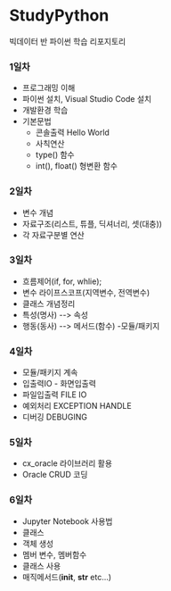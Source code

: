 # StudyPython
빅데이터 반 파이썬 학습 리포지토리

### 1일차
- 프로그래밍 이해
- 파이썬 설치, Visual Studio Code 설치
- 개발환경 학습
- 기본문법
  - 콘솔출력 Hello World
  - 사칙연산
  - type() 함수
  - int(), float() 형변환 함수
### 2일차
- 변수 개념
- 자료구조(리스트, 튜플, 딕셔너리, 셋(대충))
- 각 자료구분별 연산
### 3일차
- 흐름제어(if, for, whlie);
- 변수 라이프스코프(지역변수, 전역변수)
- 클래스 개념정리 
 - 특성(명사) --> 속성
 - 행동(동사) --> 메서드(함수)
-모듈/패키지
### 4일차
- 모듈/패키지 계속
- 입출력IO - 화면입출력
- 파일입출력 FILE IO
- 예외처리 EXCEPTION HANDLE
- 디버깅 DEBUGING
### 5일차
- cx_oracle 라이브러리 활용
- Oracle CRUD 코딩
### 6일차
- Jupyter Notebook 사용법
- 클래스
 - 객체 생성
 - 멤버 변수, 멤버함수
 - 클래스 사용
 - 매직메서드(__init__, __str__ etc...)

